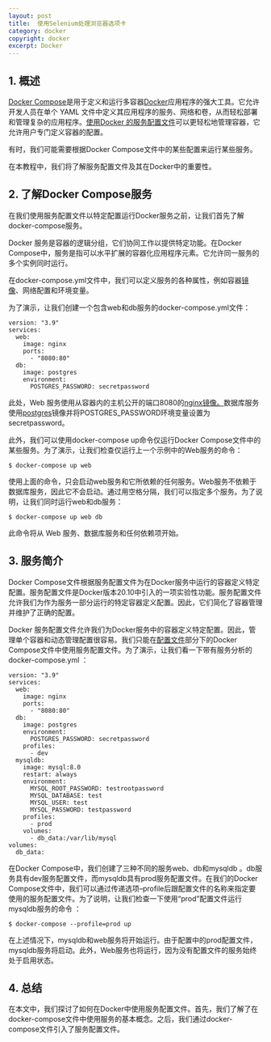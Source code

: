 ```yaml
---
layout: post
title:  使用Selenium处理浏览器选项卡
category: docker
copyright: docker
excerpt: Docker
---
```


## 1. 概述

[Docker Compose](https://www.baeldung.com/ops/docker-compose)是用于定义和运行多容器[Docker](https://www.baeldung.com/ops/docker-guide)应用程序的强大工具。它允许开发人员在单个 YAML 文件中定义其应用程序的服务、网络和卷，从而轻松部署和管理复杂的应用程序。[使用Docker 的服务配置文件](https://docs.docker.com/compose/profiles/)可以更轻松地管理容器，它允许用户专门定义容器的配置。

有时，我们可能需要根据Docker Compose文件中的某些配置来运行某些服务。

在本教程中，我们将了解服务配置文件及其在Docker中的重要性。

## 2. 了解Docker Compose服务

在我们使用服务配置文件以特定配置运行Docker服务之前，让我们首先了解docker-compose服务。

Docker 服务是容器的逻辑分组，它们协同工作以提供特定功能。在Docker Compose中，服务是指可以水平扩展的容器化应用程序元素。它允许同一服务的多个实例同时运行。

在docker-compose.yml文件中，我们可以定义服务的各种属性，例如容器[镜像](https://www.baeldung.com/category/docker/tag/docker-image)、网络配置和环境变量。

为了演示，让我们创建一个包含web和db服务的docker-compose.yml文件：

```shell
version: "3.9"
services:
  web:
    image: nginx
    ports:
      - "8080:80"
  db:
    image: postgres
    environment:
      POSTGRES_PASSWORD: secretpassword
```

此处，Web 服务使用从容器内的主机公开的端口8080的[nginx镜像。](https://www.baeldung.com/nginx-forward-proxy)数据库服务使用[postgres](https://www.baeldung.com/ops/postgresql-docker-setup)镜像并将POSTGRES_PASSWORD环境变量设置为secretpassword。

此外，我们可以使用docker-compose up命令仅运行Docker Compose文件中的某些服务。为了演示，让我们检查仅运行上一个示例中的Web服务的命令：

```shell
$ docker-compose up web
```

使用上面的命令，只会启动web服务和它所依赖的任何服务。Web服务不依赖于数据库服务，因此它不会启动。通过用空格分隔，我们可以指定多个服务。为了说明，让我们同时运行web和db服务：

```shell
$ docker-compose up web db
```

此命令将从 Web 服务、数据库服务和任何依赖项开始。

## 3. 服务简介

Docker Compose文件根据服务配置文件为在Docker服务中运行的容器定义特定配置。服务配置文件是Docker版本20.10中引入的一项实验性功能。服务配置文件允许我们为作为服务一部分运行的特定容器定义配置。因此，它们简化了容器管理并维护了正确的配置。

Docker 服务配置文件允许我们为Docker服务中的容器定义特定配置。因此，管理单个容器和动态管理配置很容易。我们只能在[配置文件](https://docs.docker.com/compose/profiles/)部分下的Docker Compose文件中使用服务配置文件。为了演示，让我们看一下带有服务分析的docker-compose.yml ：

```shell
version: "3.9"
services:
  web:
    image: nginx
    ports:
      - "8080:80"
  db:
    image: postgres
    environment:
      POSTGRES_PASSWORD: secretpassword  
    profiles:
      - dev   
  mysqldb:
    image: mysql:8.0
    restart: always
    environment:
      MYSQL_ROOT_PASSWORD: testrootpassword
      MYSQL_DATABASE: test
      MYSQL_USER: test
      MYSQL_PASSWORD: testpassword
    profiles:
      - prod
    volumes:
      - db_data:/var/lib/mysql
volumes:
  db_data:
```

在Docker Compose中，我们创建了三种不同的服务web、db和mysqldb 。db服务具有dev服务配置文件，而mysqldb具有prod服务配置文件。在我们的Docker Compose文件中，我们可以通过传递选项–profile后跟配置文件的名称来指定要使用的服务配置文件。为了说明，让我们检查一下使用“prod”配置文件运行mysqldb服务的命令 ：

```shell
$ docker-compose --profile=prod up
```

在上述情况下，mysqldb和web服务将开始运行。由于配置中的prod配置文件，mysqldb服务将启动。此外，Web服务也将运行，因为没有配置文件的服务始终处于启用状态。

## 4. 总结

在本文中，我们探讨了如何在Docker中使用服务配置文件。首先，我们了解了在docker-compose文件中使用服务的基本概念。之后，我们通过docker-compose文件引入了服务配置文件。

